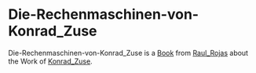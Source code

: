 # Die-Rechenmaschinen-von-Konrad_Zuse

Die-Rechenmaschinen-von-Konrad_Zuse is a [Book](700054.md) from [Raul_Rojas](404.md) about the Work of [Konrad_Zuse](70000045.md).
